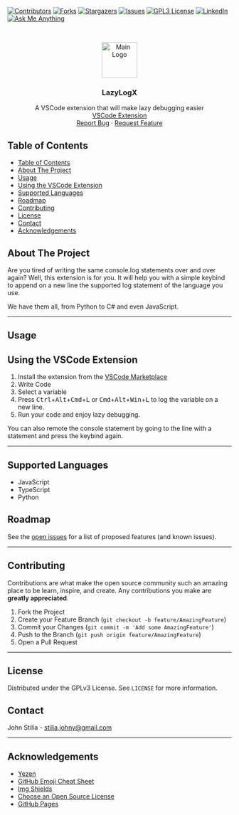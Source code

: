 [![Contributors][contributors-shield]][contributors-url]
[![Forks][forks-shield]][forks-url]
[![Stargazers][stars-shield]][stars-url]
[![Issues][issues-shield]][issues-url]
[![GPL3 License][license-shield]][license-url]
[![LinkedIn][linkedin-shield]][linkedin-url]
[![Ask Me Anything][ask-me-anything]][personal-page]
<br>

<!-- PROJECT LOGO -->
<br />
<p align="center">
  <a href="https://github.com/stiliajohny/lazylogx">
    <img src="https://github.com/stiliajohny/easylox/raw/master/resources/icon.png" alt="Main Logo" width="80" height="80">
  </a>

  <h3 align="center">LazyLogX</h3>

  <p align="center">
A VSCode extension that will make lazy debugging easier
    <br />
    <a href="https://marketplace.visualstudio.com/items?itemName=JohnStilia.lazylogx">VSCode Extension</a>
    </br>
    <a href="https://github.com/stiliajohny/lazylogx/issues/new?labels=i%3A+bug&template=1-bug-report.md">Report Bug</a>
    ·
    <a href="https://github.com/stiliajohny/lazylogx/issues/new?labels=i%3A+enhancement&template=2-feature-request.md">Request Feature</a>

  </p>
</p>

<!-- TABLE OF CONTENTS -->

## Table of Contents

- [Table of Contents](#table-of-contents)
- [About The Project](#about-the-project)
- [Usage](#usage)
- [Using the VSCode Extension](#using-the-vscode-extension)
- [Supported Languages](#supported-languages)
- [Roadmap](#roadmap)
- [Contributing](#contributing)
- [License](#license)
- [Contact](#contact)
- [Acknowledgements](#acknowledgements)

<!-- ABOUT THE PROJECT -->

## About The Project

Are you tired of writing the same console.log statements over and over again? Well, this extension is for you. It will help you with a simple keybind to append on a new line the supported log statement of the language you use.

We have them all, from Python to C# and even JavaScript.

---

## Usage

## Using the VSCode Extension

1. Install the extension from the [VSCode Marketplace](https://marketplace.visualstudio.com/items?itemName=JohnStilia.lazylogx)
2. Write Code
3. Select a variable
4. Press <kbd>Ctrl</kbd>+<kbd>Alt</kbd>+<kbd>Cmd</kbd>+<kbd>L</kbd> or <kbd>Cmd</kbd>+<kbd>Alt</kbd>+<kbd>Win</kbd>+<kbd>L</kbd> to log the variable on a new line.
5. Run your code and enjoy lazy debugging.

You can also remote the console statement by going to the line with a statement and press the keybind again.

---

## Supported Languages

- JavaScript
- TypeScript
- Python

## Roadmap

See the [open issues](https://github.com/stiliajohny/lazylogx/issues) for a list of proposed features (and known issues).

---

<!-- CONTRIBUTING -->

## Contributing

Contributions are what make the open source community such an amazing place to be learn, inspire, and create. Any contributions you make are **greatly appreciated**.

1. Fork the Project
2. Create your Feature Branch (`git checkout -b feature/AmazingFeature`)
3. Commit your Changes (`git commit -m 'Add some AmazingFeature'`)
4. Push to the Branch (`git push origin feature/AmazingFeature`)
5. Open a Pull Request

---

<!-- LICENSE -->

## License

Distributed under the GPLv3 License. See `LICENSE` for more information.

## Contact

John Stilia - stilia.johny@gmail.com

---

## Acknowledgements

- [Yezen](https://github.com/yezen-alnafei)
- [GitHub Emoji Cheat Sheet](https://www.webpagefx.com/tools/emoji-cheat-sheet)
- [Img Shields](https://shields.io)
- [Choose an Open Source License](https://choosealicense.com)
- [GitHub Pages](https://pages.github.com)

[contributors-shield]: https://img.shields.io/github/contributors/stiliajohny/lazylogx.svg
[contributors-url]: https://github.com/stiliajohny/lazylogx/graphs/contributors
[forks-shield]: https://img.shields.io/github/forks/stiliajohny/lazylogx.svg
[forks-url]: https://github.com/stiliajohny/lazylogx/network/members
[stars-shield]: https://img.shields.io/github/stars/stiliajohny/lazylogx.svg
[stars-url]: https://github.com/stiliajohny/lazylogx/stargazers
[issues-shield]: https://img.shields.io/github/issues/stiliajohny/lazylogx.svg
[issues-url]: https://github.com/stiliajohny/lazylogx/issues
[license-shield]: https://img.shields.io/github/license/stiliajohny/lazylogx
[license-url]: https://github.com/stiliajohny/lazylogx/blob/master/LICENSE.txt
[linkedin-shield]: https://img.shields.io/badge/-LinkedIn-black.svg

[linkedin-url]: https://linkedin.com/in/]/
[ask-me-anything]: https://img.shields.io/badge/Ask%20me-anything-1abc9c.svg
[personal-page]: https://github.com/stiliajohny
